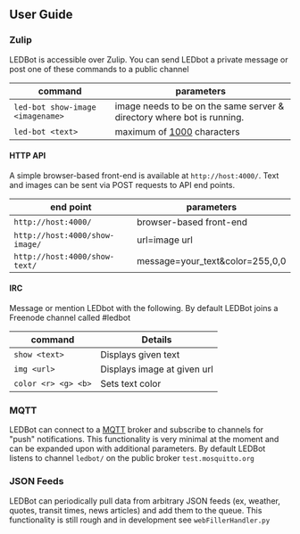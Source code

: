 User Guide
----

### Zulip

LEDBot is accessible over Zulip. You can send LEDbot a private message or post one of these commands to a public channel

| command                              | parameters         | 
| ------------------------------------ | ------------------ |
| ```led-bot show-image <imagename>``` | image needs to be on the same server & directory where bot is running.  |
| ```led-bot <text>```       | maximum of [1000](https://github.com/marqsm/LED-bot/blob/master/textRenderer.py#L12) characters  |


#### HTTP API

A simple browser-based front-end is available at ```http://host:4000/```. Text and images can be sent via POST requests to API end points.

| end point                             | parameters         |
| ------------------------------------  | ------------------ |
| ```http://host:4000/```    			| browser-based front-end |
| ```http://host:4000/show-image/```    | url=image url  |
| ```http://host:4000/show-text/```     | message=your_text&color=255,0,0  |

#### IRC

Message or mention LEDbot with the following. By default LEDBot joins a Freenode channel called #ledbot 

| command                            | Details         |
| ------------------------------------  | ------------------ |
| ```show <text>```    					| Displays given text  |
| ```img <url>```     					| Displays image at given url  |
| ```color <r> <g> <b>```     					| Sets text color  |

### MQTT

LEDBot can connect to a [MQTT](http://www.eclipse.org/paho/) broker and subscribe to channels for "push" notifications. This functionality is very minimal at the moment and can be expanded upon with additional parameters. By default LEDBot listens to channel `ledbot/` on the public broker `test.mosquitto.org`

### JSON Feeds

LEDBot can periodically pull data from arbitrary JSON feeds (ex, weather, quotes, transit times, news articles) and add them to the queue. This functionality is still rough and in development see `webFillerHandler.py`